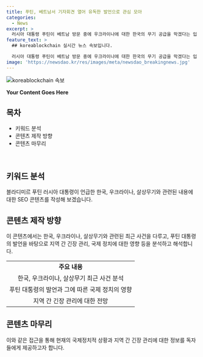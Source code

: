 ```yaml
---
title: 푸틴, 베트남서 기자회견 열어 유독한 발언으로 관심 모아
categories:
  - News
excerpt: >
  러시아 대통령 푸틴이 베트남 방문 중에 우크라이나에 대한 한국의 무기 공급을 막겠다는 입장을 피력했다. 푸틴은 이는 "아주 큰 실수"가 될 것이라고 경고했다. 이러한 발언은 한국과 우크라이나 간의 무기 수출 계획에 대한 국제적인 관심을 끌고 있다.
feature_text: >
  ## koreablockchain 실시간 뉴스 속보입니다.

  러시아 대통령 푸틴이 베트남 방문 중에 우크라이나에 대한 한국의 무기 공급을 막겠다는 입장을 피력했다. 푸틴은 이는 "아주 큰 실수"가 될 것이라고 경고했다. 이러한 발언은 한국과 우크라이나 간의 무기 수출 계획에 대한 국제적인 관심을 끌고 있다.
image: 'https://newsdao.kr/res/images/meta/newsdao_breakingnews.jpg'
---
```


<p><img src="https://newsdao.kr/res/images/meta/newsdao_breakingnews.jpg" alt="koreablockchain 속보" /></p>

<p><b>Your Content Goes Here</b></p>

<h2 data-ke-size="size26">목차</h2>

<ul>
    <li>키워드 분석</li>
    <li>콘텐츠 제작 방향</li>
    <li>콘텐츠 마무리</li>
</ul>

<p data-ke-size="size16">&nbsp;</p>

<h2 data-ke-size="size26">키워드 분석</h2>

<p data-ke-size="size16">블라디미르 푸틴 러시아 대통령이 언급한 한국, 우크라이나, 살상무기와 관련된 내용에 대한 SEO 콘텐츠를 작성해 보겠습니다.</p>

<h2 data-ke-size="size26">콘텐츠 제작 방향</h2>

<p data-ke-size="size16">이 콘텐츠에서는 한국, 우크라이나, 살상무기와 관련된 최근 사건을 다루고, 푸틴 대통령의 발언을 바탕으로 지역 간 긴장 관리, 국제 정치에 대한 영향 등을 분석하고 해석합니다.</p>

<table>
    <tr>
        <td style="text-align: center; height: 17px;"><b>주요 내용</b></td>
    </tr>
    <tr>
        <td style="text-align: center; height: 17px;">한국, 우크라이나, 살상무기 최근 사건 분석</td>
    </tr>
    <tr>
        <td style="text-align: center; height: 17px;">푸틴 대통령의 발언과 그에 따른 국제 정치의 영향</td>
    </tr>
    <tr>
        <td style="text-align: center; height: 17px;">지역 간 긴장 관리에 대한 전망</td>
    </tr>
</table>

<h2 data-ke-size="size26">콘텐츠 마무리</h2>

<p data-ke-size="size16">이와 같은 접근을 통해 현재의 국제정치적 상황과 지역 간 긴장 관리에 대한 정보를 독자들에게 제공하고자 합니다.</p>


